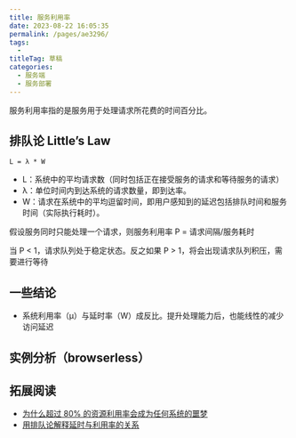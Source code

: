 ```yaml
---
title: 服务利用率
date: 2023-08-22 16:05:35
permalink: /pages/ae3296/
tags: 
  - 
titleTag: 草稿
categories: 
  - 服务端
  - 服务部署
---
```


服务利用率指的是服务用于处理请求所花费的时间百分比。

## 排队论 Little’s Law

`L = λ * W`

- L：系统中的平均请求数（同时包括正在接受服务的请求和等待服务的请求）
- λ：单位时间内到达系统的请求数量，即到达率。
- W：请求在系统中的平均逗留时间，即用户感知到的延迟包括排队时间和服务时间（实际执行耗时）。


假设服务同时只能处理一个请求，则服务利用率 P = 请求间隔/服务耗时

当 P < 1，请求队列处于稳定状态。反之如果 P > 1，将会出现请求队列积压，需要进行等待

## 一些结论

- 系统利用率（μ）与延时率（W）成反比。提升处理能力后，也能线性的减少访问延迟


## 实例分析（browserless）

## 拓展阅读

- [为什么超过 80% 的资源利用率会成为任何系统的噩梦](https://www.infoq.cn/article/2016/02/utilisation-wait-latency)
- [用排队论解释延时与利用率的关系](https://blog.betacat.io/post/2023/05/explain-latency-and-utilization-using-queueing-theory/)